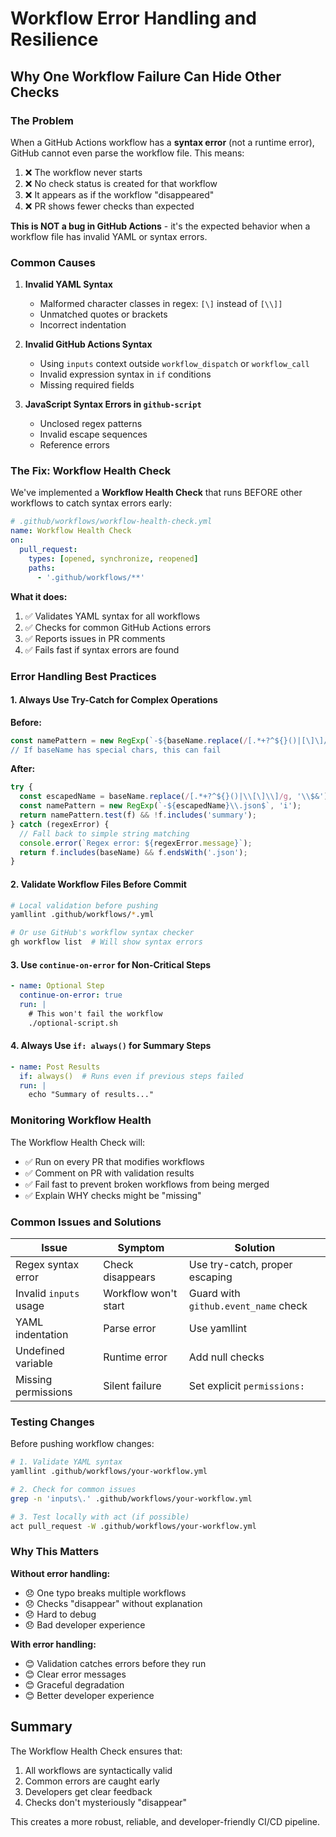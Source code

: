 # Workflow Error Handling and Resilience

## Why One Workflow Failure Can Hide Other Checks

### The Problem

When a GitHub Actions workflow has a **syntax error** (not a runtime error), GitHub cannot even parse the workflow file. This means:

1. ❌ The workflow never starts
2. ❌ No check status is created for that workflow
3. ❌ It appears as if the workflow "disappeared"
4. ❌ PR shows fewer checks than expected

**This is NOT a bug in GitHub Actions** - it's the expected behavior when a workflow file has invalid YAML or syntax errors.

### Common Causes

1. **Invalid YAML Syntax**
   - Malformed character classes in regex: `[\]` instead of `[\\]]`
   - Unmatched quotes or brackets
   - Incorrect indentation

2. **Invalid GitHub Actions Syntax**
   - Using `inputs` context outside `workflow_dispatch` or `workflow_call`
   - Invalid expression syntax in `if` conditions
   - Missing required fields

3. **JavaScript Syntax Errors in `github-script`**
   - Unclosed regex patterns
   - Invalid escape sequences
   - Reference errors

### The Fix: Workflow Health Check

We've implemented a **Workflow Health Check** that runs BEFORE other workflows to catch syntax errors early:

```yaml
# .github/workflows/workflow-health-check.yml
name: Workflow Health Check
on:
  pull_request:
    types: [opened, synchronize, reopened]
    paths:
      - '.github/workflows/**'
```

**What it does:**
1. ✅ Validates YAML syntax for all workflows
2. ✅ Checks for common GitHub Actions errors
3. ✅ Reports issues in PR comments
4. ✅ Fails fast if syntax errors are found

### Error Handling Best Practices

#### 1. Always Use Try-Catch for Complex Operations

**Before:**
```javascript
const namePattern = new RegExp(`-${baseName.replace(/[.*+?^${}()|[\]\]/g, '\\$&')}\\.json$`, 'i');
// If baseName has special chars, this can fail
```

**After:**
```javascript
try {
  const escapedName = baseName.replace(/[.*+?^${}()|\\[\]\\]/g, '\\$&');
  const namePattern = new RegExp(`-${escapedName}\\.json$`, 'i');
  return namePattern.test(f) && !f.includes('summary');
} catch (regexError) {
  // Fall back to simple string matching
  console.error(`Regex error: ${regexError.message}`);
  return f.includes(baseName) && f.endsWith('.json');
}
```

#### 2. Validate Workflow Files Before Commit

```bash
# Local validation before pushing
yamllint .github/workflows/*.yml

# Or use GitHub's workflow syntax checker
gh workflow list  # Will show syntax errors
```

#### 3. Use `continue-on-error` for Non-Critical Steps

```yaml
- name: Optional Step
  continue-on-error: true
  run: |
    # This won't fail the workflow
    ./optional-script.sh
```

#### 4. Always Use `if: always()` for Summary Steps

```yaml
- name: Post Results
  if: always()  # Runs even if previous steps failed
  run: |
    echo "Summary of results..."
```

### Monitoring Workflow Health

The Workflow Health Check will:
- ✅ Run on every PR that modifies workflows
- ✅ Comment on PR with validation results
- ✅ Fail fast to prevent broken workflows from being merged
- ✅ Explain WHY checks might be "missing"

### Common Issues and Solutions

| Issue | Symptom | Solution |
|-------|---------|----------|
| Regex syntax error | Check disappears | Use try-catch, proper escaping |
| Invalid `inputs` usage | Workflow won't start | Guard with `github.event_name` check |
| YAML indentation | Parse error | Use yamllint |
| Undefined variable | Runtime error | Add null checks |
| Missing permissions | Silent failure | Set explicit `permissions:` |

### Testing Changes

Before pushing workflow changes:

```bash
# 1. Validate YAML syntax
yamllint .github/workflows/your-workflow.yml

# 2. Check for common issues
grep -n 'inputs\.' .github/workflows/your-workflow.yml

# 3. Test locally with act (if possible)
act pull_request -W .github/workflows/your-workflow.yml
```

### Why This Matters

**Without error handling:**
- 😞 One typo breaks multiple workflows
- 😞 Checks "disappear" without explanation
- 😞 Hard to debug
- 😞 Bad developer experience

**With error handling:**
- 😊 Validation catches errors before they run
- 😊 Clear error messages
- 😊 Graceful degradation
- 😊 Better developer experience

## Summary

The Workflow Health Check ensures that:
1. All workflows are syntactically valid
2. Common errors are caught early
3. Developers get clear feedback
4. Checks don't mysteriously "disappear"

This creates a more robust, reliable, and developer-friendly CI/CD pipeline.
